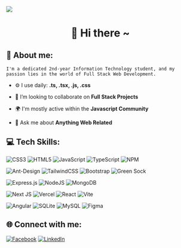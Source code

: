 
<img style="aspect-ratio: 16 / 9;" src="https://media.licdn.com/dms/image/D4D16AQGZYvzE0o1H9w/profile-displaybackgroundimage-shrink_350_1400/0/1704107600897?e=1710979200&v=beta&t=K9OXTI8lFhxFvzIPtPUgpY1ltnBd9XK9tGYQP9g1JYA"/>

<h1 align="center">👋 Hi there ~ </h1>


## 📖 About me:

`
    I'm a dedicated 2nd-year Information Technology student, and my passion lies in the world of Full Stack Web Development.
`


- ⚙️ I use daily: **.ts, .tsx, .js, .css**

- 👯 I’m looking to collaborate on **Full Stack Projects**
  
- 🌍 I'm mostly active within the **Javascript Community**

- 💬 Ask me about **Anything Web Related**






## 💻 Tech Skills:
<!-- primitives -->
![CSS3](https://img.shields.io/badge/css3-%231572B6.svg?style=plastic&logo=css3&logoColor=white)
![HTML5](https://img.shields.io/badge/html5-%23E34F26.svg?style=plastic&logo=html5&logoColor=white)
![JavaScript](https://img.shields.io/badge/javascript-%23323330.svg?style=plastic&logo=javascript&logoColor=%23F7DF1E)
![TypeScript](https://img.shields.io/badge/typescript-%23007ACC.svg?style=plastic&logo=typescript&logoColor=white)
![NPM](https://img.shields.io/badge/NPM-%23CB3837.svg?style=plastic&logo=npm&logoColor=white)


![Ant-Design](https://img.shields.io/badge/-AntDesign-%230170FE?style=plastic&logo=ant-design&logoColor=white)
![TailwindCSS](https://img.shields.io/badge/tailwindcss-%2338B2AC.svg?style=plastic&logo=tailwind-css&logoColor=white)
![Bootstrap](https://img.shields.io/badge/bootstrap-%238511FA.svg?style=plastic&logo=bootstrap&logoColor=white)
![Green
Sock](https://img.shields.io/badge/green%20sock-88CE02?style=plastic&logo=greensock&logoColor=white)

![Express.js](https://img.shields.io/badge/express.js-%23404d59.svg?style=plastic&logo=express&logoColor=%2361DAFB)
![NodeJS](https://img.shields.io/badge/node.js-6DA55F?style=plastic&logo=node.js&logoColor=white)
![MongoDB](https://img.shields.io/badge/MongoDB-%234ea94b.svg?style=plastic&logo=mongodb&logoColor=white)

![Next
JS](https://img.shields.io/badge/Next-black?style=plastic&logo=next.js&logoColor=white)
![Vercel](https://img.shields.io/badge/vercel-%23000000.svg?style=plastic&logo=vercel&logoColor=white)
![React](https://img.shields.io/badge/react-%2320232a.svg?style=plastic&logo=react&logoColor=%2361DAFB)
![Vite](https://img.shields.io/badge/vite-%23646CFF.svg?style=plastic&logo=vite&logoColor=white)



![Angular](https://img.shields.io/badge/angular-%23DD0031.svg?style=plastic&logo=angular&logoColor=white)
![SQLite](https://img.shields.io/badge/sqlite-%2307405e.svg?style=plastic&logo=sqlite&logoColor=white)
![MySQL](https://img.shields.io/badge/mysql-%2300000f.svg?style=plastic&logo=mysql&logoColor=white)
![Figma](https://img.shields.io/badge/figma-%23F24E1E.svg?style=plastic&logo=figma&logoColor=white)

## 🌐 Connect with me:

[![Facebook](https://img.shields.io/badge/Facebook-%231877F2.svg?logo=Facebook&logoColor=white)](https://facebook.com/https://www.facebook.com/profile.php?id=100087242343751)
[![LinkedIn](https://img.shields.io/badge/LinkedIn-%230077B5.svg?logo=linkedin&logoColor=white)](https://linkedin.com/in/www.linkedin.com/in/krichenyassine)


